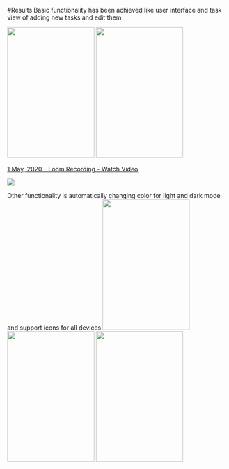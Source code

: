 #Results
Basic functionality has been achieved like user interface and task view of adding new tasks and edit them

<img src = "https://i.imgur.com/DHkrXWi.png" width =200 height=300>
<img src = "https://i.imgur.com/yzREQdm.png" width =200 height=300 >
<a href="https://www.loom.com/share/7ccc563e87954ca8adcde698aab4ae6d" width = 300 height = 300> <p>1 May, 2020 - Loom Recording - Watch Video</p> <img style="max-width:300px;" src="https://cdn.loom.com/sessions/thumbnails/7ccc563e87954ca8adcde698aab4ae6d-with-play.gif"> </a>

Other functionality is automatically changing color for light and dark mode and support icons for all devices
<img src = "https://i.imgur.com/iPVf1mJ.png" width =200 height=300>
<img src = "https://i.imgur.com/zLl5avn.png" width =200 height=300>
<img src = "https://i.imgur.com/9VDDJz0.png" width =200 height=300>
